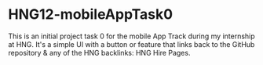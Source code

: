 # HNG12-mobileAppTask0
This is an initial project task 0 for the mobile App Track during my internship at HNG. It's a simple UI with a button or feature that links back to the GitHub repository &amp; any of the HNG backlinks: HNG Hire Pages.

